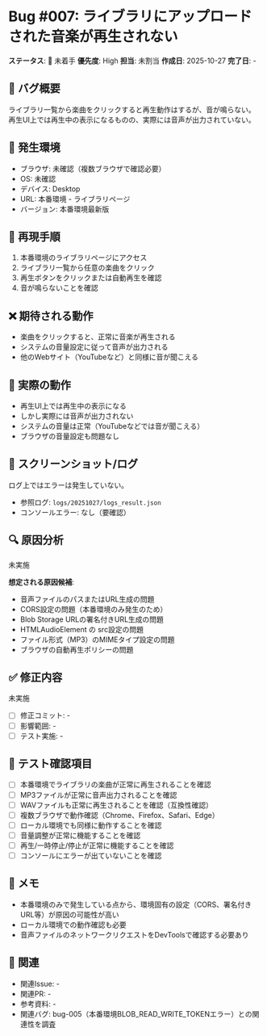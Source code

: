 # Bug #007: ライブラリにアップロードされた音楽が再生されない

**ステータス**: 🔴 未着手
**優先度**: High
**担当**: 未割当
**作成日**: 2025-10-27
**完了日**: -

## 🐛 バグ概要

ライブラリ一覧から楽曲をクリックすると再生動作はするが、音が鳴らない。
再生UI上では再生中の表示になるものの、実際には音声が出力されていない。

## 📍 発生環境

- ブラウザ: 未確認（複数ブラウザで確認必要）
- OS: 未確認
- デバイス: Desktop
- URL: 本番環境 - ライブラリページ
- バージョン: 本番環境最新版

## 🔄 再現手順

1. 本番環境のライブラリページにアクセス
2. ライブラリ一覧から任意の楽曲をクリック
3. 再生ボタンをクリックまたは自動再生を確認
4. 音が鳴らないことを確認

## ❌ 期待される動作

- 楽曲をクリックすると、正常に音楽が再生される
- システムの音量設定に従って音声が出力される
- 他のWebサイト（YouTubeなど）と同様に音が聞こえる

## 🚨 実際の動作

- 再生UI上では再生中の表示になる
- しかし実際には音声が出力されない
- システムの音量は正常（YouTubeなどでは音が聞こえる）
- ブラウザの音量設定も問題なし

## 📸 スクリーンショット/ログ

ログ上ではエラーは発生していない。
- 参照ログ: `logs/20251027/logs_result.json`
- コンソールエラー: なし（要確認）

## 🔍 原因分析

未実施

**想定される原因候補**:
- 音声ファイルのパスまたはURL生成の問題
- CORS設定の問題（本番環境のみ発生のため）
- Blob Storage URLの署名付きURL生成の問題
- HTMLAudioElement の src設定の問題
- ファイル形式（MP3）のMIMEタイプ設定の問題
- ブラウザの自動再生ポリシーの問題

## ✅ 修正内容

未実施

- [ ] 修正コミット: -
- [ ] 影響範囲: -
- [ ] テスト実施: -

## 🧪 テスト確認項目

- [ ] 本番環境でライブラリの楽曲が正常に再生されることを確認
- [ ] MP3ファイルが正常に音声出力されることを確認
- [ ] WAVファイルも正常に再生されることを確認（互換性確認）
- [ ] 複数ブラウザで動作確認（Chrome、Firefox、Safari、Edge）
- [ ] ローカル環境でも同様に動作することを確認
- [ ] 音量調整が正常に機能することを確認
- [ ] 再生/一時停止/停止が正常に機能することを確認
- [ ] コンソールにエラーが出ていないことを確認

## 📝 メモ

- 本番環境のみで発生している点から、環境固有の設定（CORS、署名付きURL等）が原因の可能性が高い
- ローカル環境での動作確認も必要
- 音声ファイルのネットワークリクエストをDevToolsで確認する必要あり

## 🔗 関連

- 関連Issue: -
- 関連PR: -
- 参考資料: -
- 関連バグ: bug-005（本番環境BLOB_READ_WRITE_TOKENエラー）との関連性を調査
